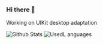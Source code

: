 ### Hi there 👋

Working on UIKit desktop adaptation

![Github Stats](https://github-readme-stats.vercel.app/api/?username=tubaplayerdis&show_icons=true&count_private=true&theme=monokai)
![UsedL anguages](https://github-readme-stats.vercel.app/api/top-langs/?username=tubaplayerdis&show_icons=true&count_private=true&theme=monokai&langs_count=10&layout=compact)

<!--
**tubaplayerdis/tubaplayerdis** is a ✨ _special_ ✨ repository because its `README.md` (this file) appears on your GitHub profile.

Here are some ideas to get you started:

- 🔭 I’m currently working on ...
- 🌱 I’m currently learning ...
- 👯 I’m looking to collaborate on ...
- 🤔 I’m looking for help with ...
- 💬 Ask me about ...
- 📫 How to reach me: ...
- 😄 Pronouns: ...
- ⚡ Fun fact: ...
-->
